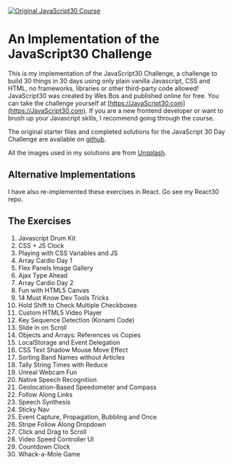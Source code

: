 ﻿[![Original JavaScript30 Course](https://javascript30.com/images/JS3-social-share.png)](https://JavaScript30.com)

# An Implementation of the JavaScript30 Challenge

This is my implementation of the JavaScript30 Challenge, a challenge to build 30
things in 30 days using only plain vanilla Javascript, CSS and HTML, no
frameworks, libraries or other third-party code allowed! JavaScript30 was
created by Wes Bos and published online for free. You can take the challenge
yourself at [https://JavaScript30.com](https://JavaScript30.com). If you are a
new frontend developer or want to brush up your Javascript skills, I recommend
going through the course.

The original starter files and completed solutions for the JavaScript 30 Day Challenge
are available on [github](https://github.com/wesbos/JavaScript30).

All the images used in my solutions are from [Unsplash](https://unsplash.com).

## Alternative Implementations

I have also re-implemented these exercises in React. Go see my React30 repo.


## The Exercises

1.  Javascript Drum Kit
2.  CSS + JS Clock
3.  Playing with CSS Variables and JS
4.  Array Cardio Day 1
5.  Flex Panels Image Gallery
6.  Ajax Type Ahead
7.  Array Cardio Day 2
8.  Fun with HTML5 Canvas
9.  14 Must Know Dev Tools Tricks
10. Hold Shift to Check Multiple Checkboxes
11. Custom HTML5 Video Player
12. Key Sequence Detection (Konami Code)
13. Slide in on Scroll
14. Objects and Arrays: References vs Copies
15. LocalStorage and Event Delegation
16. CSS Text Shadow Mouse Move Effect
17. Sorting Band Names without Articles
18. Tally String Times with Reduce
19. Unreal Webcam Fun
20. Native Speech Recognition
21. Geolocation-Based Speedometer and Compass
22. Follow Along Links
23. Speech Synthesis
24. Sticky Nav
25. Event Capture, Propagation, Bubbling and Once
26. Stripe Follow Along Dropdown
27. Click and Drag to Scroll
28. Video Speed Controller UI
29. Countdown Clock
30. Whack-a-Mole Game
